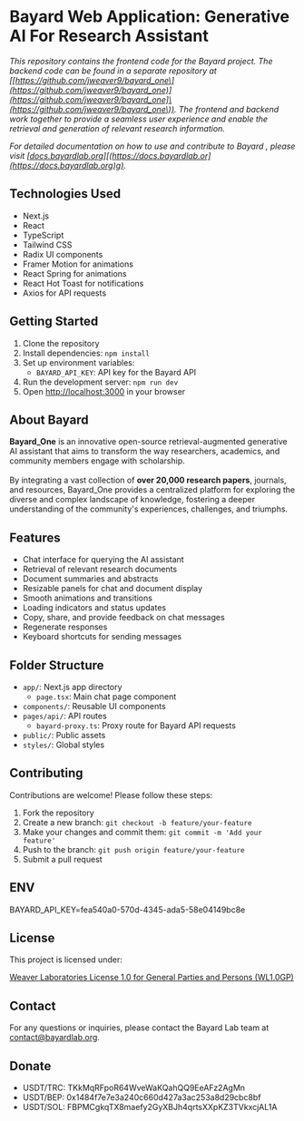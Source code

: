 # **Bayard Web Application: Generative AI For Research Assistant** 

*This repository contains the frontend code for the Bayard project. The backend code can be found in a separate repository at \[[https://github.com/jweaver9/bayard_one\](https://github.com/jweaver9/bayard_one)](https://github.com/jweaver9/bayard_one]\(https://github.com/jweaver9/bayard_one\)). The frontend and backend work together to provide a seamless user experience and enable the retrieval and generation of relevant research information.*

*For detailed documentation on how to use and contribute to Bayard , please visit [\[docs.bayardlab.or](http://docs.bayardlab.org)g\][(https://docs.bayardlab.or](https://docs.bayardlab.org)g).*

## **Technologies Used**

- Next.js
- React
- TypeScript
- Tailwind CSS
- Radix UI components
- Framer Motion for animations
- React Spring for animations
- React Hot Toast for notifications
- Axios for API requests

## **Getting Started**

1. Clone the repository
2. Install dependencies: `npm install`
3. Set up environment variables: 
   - `BAYARD_API_KEY`: API key for the Bayard API
4. Run the development server: `npm run dev`
5. Open <http://localhost:3000> in your browser

## **About Bayard**

**Bayard_One** is an innovative open-source retrieval-augmented generative AI assistant that aims to transform the way researchers, academics, and community members engage with  scholarship.\
\
By integrating a vast collection of **over 20,000 research papers**, journals, and resources, Bayard_One provides a centralized platform for exploring the diverse and complex landscape of knowledge, fostering a deeper understanding of the community's experiences, challenges, and triumphs.

## **Features**

- Chat interface for querying the AI assistant
- Retrieval of relevant research documents
- Document summaries and abstracts
- Resizable panels for chat and document display
- Smooth animations and transitions
- Loading indicators and status updates
- Copy, share, and provide feedback on chat messages
- Regenerate responses
- Keyboard shortcuts for sending messages


## **Folder Structure**

- `app/`: Next.js app directory 
  - `page.tsx`: Main chat page component
- `components/`: Reusable UI components
- `pages/api/`: API routes 
  - `bayard-proxy.ts`: Proxy route for Bayard API requests
- `public/`: Public assets
- `styles/`: Global styles

## **Contributing**

Contributions are welcome! Please follow these steps:

1. Fork the repository
2. Create a new branch: `git checkout -b feature/your-feature`
3. Make your changes and commit them: `git commit -m 'Add your feature'`
4. Push to the branch: `git push origin feature/your-feature`
5. Submit a pull request

## **ENV**

BAYARD_API_KEY=fea540a0-570d-4345-ada5-58e04149bc8e

## **License**

This project is licensed under:

[Weaver Laboratories License 1.0 for General Parties and Persons (WL1.0GP)](https://docs.bayardlab.org/wl1.0gp-license-terms#d8e3476e1a444e7bbfe1675afdd9caf0)

## **Contact**

For any questions or inquiries, please contact the Bayard Lab team at [contact@bayardlab.org](mailto:contact@bayardlab.org).

## **Donate**

- USDT/TRC: TKkMqRFpoR64WveWaKQahQQ9EeAFz2AgMn
- USDT/BEP: 0x1484f7e7e3a240c660d427a3ac253a8d29cbc8bf
- USDT/SOL: FBPMCgkqTX8maefy2GyXBJh4qrtsXXpKZ3TVkxcjAL1A
